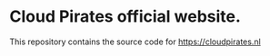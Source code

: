 # Cloud Pirates official website.

This repository contains the source code for https://cloudpirates.nl
